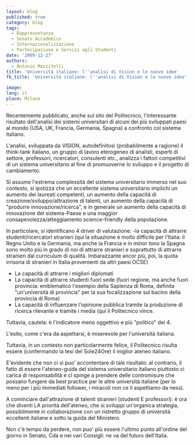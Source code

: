 ```yaml
---
layout: blog
published: true
category: blog
tags:
  - Rappresentanza
  - Senato Accademico
  - Internazionalizzazione
  - Partecipazione e Servizi agli Studenti
date: '2009-12-27'
authors:
  - Antonio Mazzitelli
title: 'Università italiane: l''analisi di Vision e le nuove idee'
fb_title: 'Università italiane: l''analisi di Vision e le nuove idee'

image: 
lang: it
place: Milano
---
```


Recentemente pubblicato, anche sul sito del Politecnico, l'interessante risultato dell'analisi dei sistemi universitari di alcuni dei più sviluppati paesi al mondo (USA, UK, Francia, Germania, Spagna) a confronto col sistema italiano.

L'analisi, sviluppata da VISION, autodefinitosi (probabilmente a ragione) il think-tank italiano, un gruppo di lavoro eterogeneo di analisti, esperti di settore, professori, ricercatori, consulenti etc., analizza i fattori competitivi di un sistema universitario al fine di promuoverne lo sviluppo e il progetto di cambiamento.

Si assume l'estrema complessità del sistema universitario immerso nel suo contesto, si ipotizza che un eccellente sistema universitario implichi un aumento dei laureati competenti, un aumento della capacità di creazione/sviluppo/attrazione di talenti, un aumento della capacità di "produrre innovazione/ricerca", e in generale un aumento della capacità di innovazione del sistema-Paese e una maggior consapevolezza/atteggiamento science-friendly della popolazione.

In particolare, si identificano 4 driver di valutazione: -la capacità di attrarre studenti/ricercatori stranieri (qui la situazione è molto difficile per l'Italia: il Regno Unito e la Germania, ma anche la Francia e in minor tono la Spagna sono molto più in grado di noi di attrarre stranieri e soprattutto di attrarre stranieri dal curriculum di qualità. Imbarazzante ancor più, poi, la quota irrisoria di stranieri in Italia provenienti da altri paesi OCSE)

*   La capacità di attrarre i migliori diplomati
*   La capacità di attrarre studenti fuori sede (fuori regione, ma anche fuori provincia: emblematico l'esempio della Sapienza di Roma, definita "un'università di provincia" per la sua focalizzazione sul bacino della provincia di Roma)
*   La capacità di influenzare l'opinione pubblica tramite la produzione di ricerca rilevante e tramite i media (qui il Politecnico vince.

Tuttavia, cautela: è l'indicatore meno oggettivo e più "politico" dei 4.

L'esito, come c'era da aspettarsi, è miserevole per l'università italiana.

Tuttavia, in un contesto non particolarmente felice, il Politecnico risulta essere (confermando la tesi del Sole24Ore) il miglior ateneo italiano.

E'evidente che non ci si puo' accontentare di tale risultato: al contrario, il fatto di essere l'ateneo-guida del sistema universitario italiano piuttosto ci carica di responsabilità e ci spinge a prendere delle contromisure che possano fungere da best practice per le altre università italiane (per lo meno per i più immediati follower, i miracoli non ce li aspettiamo da ness).

A cominciare dall'attrazione di talenti stranieri (studenti E professori): è ora che diventi LA priorità dell'ateneo, che si sviluppi un'organica strategia, possibilmente in collaborazione con un ristretto gruppo di università eccellenti italiane e sotto la guida del Ministero.

Non c'è tempo da perdere, non puo' più essere l'ultimo punto all'ordine del giorno in Senato, Cda e nei vari Consigli: ne va del futuro dell'Italia.
